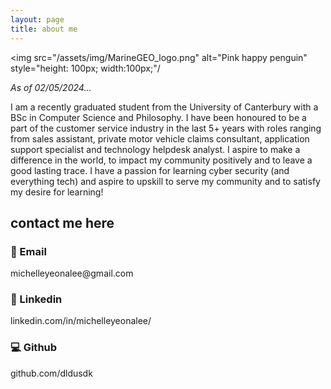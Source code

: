 ```yaml
---
layout: page
title: about me
---
```


<img src="/assets/img/MarineGEO_logo.png" alt="Pink happy penguin" style="height: 100px; width:100px;"/

<em> As of 02/05/2024...</em>

I am a recently graduated student from the University of Canterbury with a BSc in Computer Science and Philosophy. I have been honoured to be a part of the customer service industry in the last 5+ years with roles ranging from sales assistant, private motor vehicle claims consultant, application support specialist and technology helpdesk analyst. I aspire to make a difference in the world, to impact my community positively and to leave a good lasting trace. I have a passion for learning cyber security (and everything tech) and aspire to upskill to serve my community and to satisfy my desire for learning!

<h2>contact me here</h2>

<h3 style="text-align: left;"> 📧 Email </h3> 
michelleyeonalee@gmail.com

<h3 style="text-align: left;"> 🤝 Linkedin </h3> 
linkedin.com/in/michelleyeonalee/

<h3 style="text-align: left;"> 💻 Github </h3> 
github.com/dldusdk


